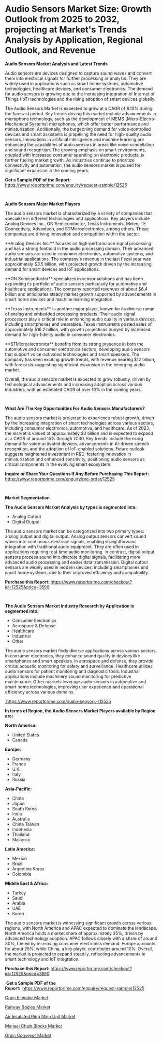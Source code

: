 <p><h1>Audio Sensors Market Size: Growth Outlook from 2025 to 2032, projecting at Market's Trends Analysis by Application, Regional Outlook, and Revenue</h1></p><p><strong>Audio Sensors Market Analysis and Latest Trends</strong></p>
<p><p>Audio sensors are devices designed to capture sound waves and convert them into electrical signals for further processing or analysis. They are widely used in applications such as smart home systems, automotive technologies, healthcare devices, and consumer electronics. The demand for audio sensors is growing due to the increasing integration of Internet of Things (IoT) technologies and the rising adoption of smart devices globally.</p><p>The Audio Sensors Market is expected to grow at a CAGR of 8.10% during the forecast period. Key trends driving this market include advancements in microphone technology, such as the development of MEMS (Micro-Electro-Mechanical Systems) microphones, which offer better performance and miniaturization. Additionally, the burgeoning demand for voice-controlled devices and smart assistants is propelling the need for high-quality audio sensors. Innovations in artificial intelligence and machine learning are enhancing the capabilities of audio sensors in areas like noise cancellation and sound recognition. The growing emphasis on smart environments, coupled with increased consumer spending on electronic products, is further fueling market growth. As industries continue to prioritize connectivity and automation, the audio sensors market is poised for significant expansion in the coming years.</p></p>
<p><strong>Get a Sample PDF of the Report:&nbsp;</strong> <a href="https://www.reportprime.com/enquiry/request-sample/12525?utm_campaign=3569&utm_medium=2&utm_source=Github&utm_content=ia&utm_term=18032025&utm_id=audio-sensors">https://www.reportprime.com/enquiry/request-sample/12525</a></p>
<p>&nbsp;</p>
<p><strong>Audio Sensors Major Market Players</strong></p>
<p><p>The audio sensors market is characterized by a variety of companies that specialize in different technologies and applications. Key players include Analog Devices Inc., ON Semiconductor, Texas Instruments, Molex, TE Connectivity, Advantech, and STMicroelectronics, among others. These companies are driving innovation and competition within the sector.</p><p>**Analog Devices Inc.** focuses on high-performance signal processing and has a strong foothold in the audio processing domain. Their advanced audio sensors are used in consumer electronics, automotive systems, and industrial applications. The company's revenue in the last fiscal year was approximately $3.5 billion, with projected growth driven by the increasing demand for smart devices and IoT applications.</p><p>**ON Semiconductor** specializes in sensor solutions and has been expanding its portfolio of audio sensors particularly for automotive and healthcare applications. The company reported revenues of about $6.4 billion and anticipates steady market growth supported by advancements in smart home devices and machine learning integration.</p><p>**Texas Instruments** is another major player, known for its diverse range of analog and embedded processing products. Their audio signal processors play a critical role in enhancing audio quality in various devices, including smartphones and wearables. Texas Instruments posted sales of approximately $16.2 billion, with growth projections buoyed by increased demand for high-fidelity audio in consumer electronics.</p><p>**STMicroelectronics** benefits from its strong presence in both the automotive and consumer electronics sectors, developing audio sensors that support voice-activated technologies and smart speakers. The company has seen exciting growth trends, with revenue nearing $12 billion, with forecasts suggesting significant expansion in the emerging audio market.</p><p>Overall, the audio sensors market is expected to grow robustly, driven by technological advancements and increasing adoption across various industries, with an estimated CAGR of over 10% in the coming years.</p></p>
<p>&nbsp;</p>
<p><strong>What Are The Key Opportunities For Audio Sensors Manufacturers?</strong></p>
<p><p>The audio sensors market is projected to experience robust growth, driven by the increasing integration of smart technologies across various sectors, including consumer electronics, automotive, and healthcare. As of 2023, the market is valued at approximately $3 billion and is expected to expand at a CAGR of around 15% through 2030. Key trends include the rising demand for voice-activated devices, advancements in AI-driven speech recognition, and the adoption of IoT-enabled solutions. Future outlook suggests heightened investment in R&D, fostering innovation in miniaturization and enhanced sensitivity, positioning audio sensors as critical components in the evolving smart ecosystem.</p></p>
<p><strong>Inquire or Share Your Questions If Any Before Purchasing This Report:</strong> <a href="https://www.reportprime.com/enquiry/pre-order/12525?utm_campaign=3569&utm_medium=2&utm_source=Github&utm_content=ia&utm_term=18032025&utm_id=audio-sensors">https://www.reportprime.com/enquiry/pre-order/12525</a></p>
<p>&nbsp;</p>
<p><strong>Market Segmentation</strong></p>
<p><strong>The Audio Sensors Market Analysis by types is segmented into:</strong></p>
<p><ul><li>Analog Output</li><li>Digital Output</li></ul></p>
<p><p>The audio sensors market can be categorized into two primary types: analog output and digital output. Analog output sensors convert sound waves into continuous electrical signals, enabling straightforward integration with traditional audio equipment. They are often used in applications requiring real-time audio monitoring. In contrast, digital output sensors process sound into discrete digital signals, facilitating more advanced audio processing and easier data transmission. Digital output sensors are widely used in modern devices, including smartphones and smart home systems, due to their improved efficiency and compatibility.</p></p>
<p><strong>Purchase this Report:&nbsp;</strong><a href="https://www.reportprime.com/checkout?id=12525&price=3590&utm_campaign=3569&utm_medium=2&utm_source=Github&utm_content=ia&utm_term=18032025&utm_id=audio-sensors">https://www.reportprime.com/checkout?id=12525&price=3590</a></p>
<p>&nbsp;</p>
<p><strong>The Audio Sensors Market Industry Research by Application is segmented into:</strong></p>
<p><ul><li>Consumer Electronics</li><li>Aerospace & Defense</li><li>Healthcare</li><li>Industrial</li><li>Other</li></ul></p>
<p><p>The audio sensors market finds diverse applications across various sectors. In consumer electronics, they enhance sound quality in devices like smartphones and smart speakers. In aerospace and defense, they provide critical acoustic monitoring for safety and surveillance. Healthcare utilizes audio sensors for patient monitoring and diagnostic tools. Industrial applications include machinery sound monitoring for predictive maintenance. Other markets leverage audio sensors in automotive and smart home technologies, improving user experience and operational efficiency across various domains.</p></p>
<p><a href="https://www.reportprime.com/audio-sensors-r12525?utm_campaign=3569&utm_medium=2&utm_source=Github&utm_content=ia&utm_term=18032025&utm_id=audio-sensors">&nbsp;https://www.reportprime.com/audio-sensors-r12525</a></p>
<p><strong>In terms of Region, the Audio Sensors Market Players available by Region are:</strong></p>
<p>
    <p> <strong> North America: </strong>
        <ul>
            <li>United States</li>
            <li>Canada</li>
        </ul>
        </p> 
    <p> <strong> Europe: </strong>
        <ul>
            <li>Germany</li>
            <li>France</li>
            <li>U.K.</li>
            <li>Italy</li>
            <li>Russia</li>
        </ul>
        </p> 
    <p> <strong> Asia-Pacific: </strong>
        <ul>
            <li>China</li>
            <li>Japan</li>
            <li>South Korea</li>
            <li>India</li>
            <li>Australia</li>
            <li>China Taiwan</li>
            <li>Indonesia</li>
            <li>Thailand</li>
            <li>Malaysia</li>
        </ul>
        </p> 
    <p> <strong> Latin America: </strong>
        <ul>
            <li>Mexico</li>
            <li>Brazil</li>
            <li>Argentina Korea</li>
            <li>Colombia</li>
        </ul>
        </p> 
    <p> <strong> Middle East & Africa: </strong>
        <ul>
            <li>Turkey</li>
            <li>Saudi</li>
            <li>Arabia</li>
            <li>UAE</li>
            <li>Korea</li>
        </ul>
    </p>
    </p>
<p><p>The audio sensors market is witnessing significant growth across various regions, with North America and APAC expected to dominate the landscape. North America holds a market share of approximately 35%, driven by advanced technology adoption. APAC follows closely with a share of around 30%, fueled by increasing consumer electronics demand. Europe accounts for about 25%, while China, a key player, contributes around 10%. Overall, the market is projected to expand steadily, reflecting advancements in smart technology and IoT integration.</p></p>
<p><strong>Purchase this Report: </strong><a href="https://www.reportprime.com/checkout?id=12525&price=3590&utm_campaign=3569&utm_medium=2&utm_source=Github&utm_content=ia&utm_term=18032025&utm_id=audio-sensors">https://www.reportprime.com/checkout?id=12525&price=3590</a></p>
<p>&nbsp;<strong>Get a Sample PDF of the Report:&nbsp;&nbsp;</strong><a href="https://www.reportprime.com/enquiry/request-sample/12525?utm_campaign=3569&utm_medium=2&utm_source=Github&utm_content=ia&utm_term=18032025&utm_id=audio-sensors">https://www.reportprime.com/enquiry/request-sample/12525</a></p>
<p><strong></strong></p>
<p><p><a href="https://www.linkedin.com/pulse/intense-competition-growth-expected-grain-elevator-market-ayw8e?utm_campaign=3569&utm_medium=2&utm_source=Github&utm_content=ia&utm_term=18032025&utm_id=audio-sensors">Grain Elevator Market</a></p><p><a href="https://www.linkedin.com/pulse/railway-bogies-market-drivers-challenges-forecast-2025-2032-t1dke?utm_campaign=3569&utm_medium=2&utm_source=Github&utm_content=ia&utm_term=18032025&utm_id=audio-sensors">Railway Bogies Market</a></p><p><a href="https://www.linkedin.com/pulse/air-insulated-ring-main-unit-market-trend-projected-continue-sluve?utm_campaign=3569&utm_medium=2&utm_source=Github&utm_content=ia&utm_term=18032025&utm_id=audio-sensors">Air Insulated Ring Main Unit Market</a></p><p><a href="https://www.linkedin.com/pulse/manual-chain-blocks-market-analysis-report-2025-2032-key-players-84vcf?utm_campaign=3569&utm_medium=2&utm_source=Github&utm_content=ia&utm_term=18032025&utm_id=audio-sensors">Manual Chain Blocks Market</a></p><p><a href="https://www.linkedin.com/pulse/grain-conveyor-market-size-expansion-analysis-challenges-ff9le?utm_campaign=3569&utm_medium=2&utm_source=Github&utm_content=ia&utm_term=18032025&utm_id=audio-sensors">Grain Conveyor Market</a></p></p>